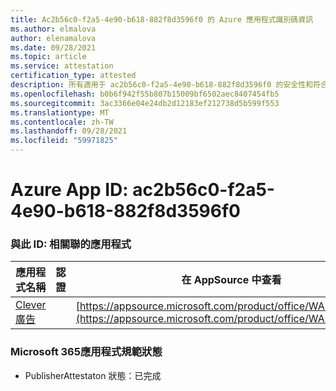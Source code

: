 ```yaml
---
title: Ac2b56c0-f2a5-4e90-b618-882f8d3596f0 的 Azure 應用程式識別碼資訊
ms.author: elmalova
author: elenamalova
ms.date: 09/28/2021
ms.topic: article
ms.service: attestation
certification_type: attested
description: 所有適用于 ac2b56c0-f2a5-4e90-b618-882f8d3596f0 的安全性和符合性資訊資訊。
ms.openlocfilehash: b0b6f942f55b807b15009bf6502aec8407454fb5
ms.sourcegitcommit: 3ac3366e04e24db2d12183ef212738d5b599f553
ms.translationtype: MT
ms.contentlocale: zh-TW
ms.lasthandoff: 09/28/2021
ms.locfileid: "59971825"
---
```

# <a name="azure-app-id-ac2b56c0-f2a5-4e90-b618-882f8d3596f0"></a>Azure App ID: ac2b56c0-f2a5-4e90-b618-882f8d3596f0


### <a name="apps-associated-with-this-id"></a>與此 ID: 相關聯的應用程式
| **應用程式名稱** | **認證** | **在 AppSource 中查看** |
|--------------|---------------|-----------------------|
| [Clever 廣告](https://docs.microsoft.com/microsoft-365-app-certification/forward/WA200001182) |  | [https://appsource.microsoft.com/product/office/WA200001182](https://appsource.microsoft.com/product/office/WA200001182) |

### <a name="microsoft-365-app-compliance-status"></a>Microsoft 365應用程式規範狀態
- PublisherAttestaton 狀態：已完成
